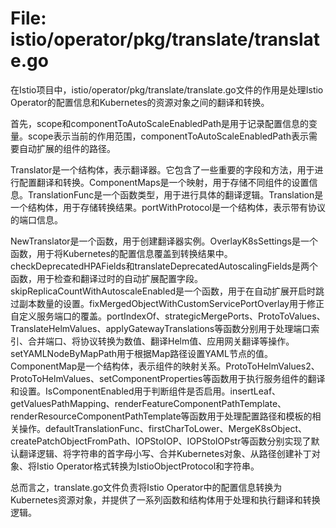 # File: istio/operator/pkg/translate/translate.go

在Istio项目中，istio/operator/pkg/translate/translate.go文件的作用是处理Istio Operator的配置信息和Kubernetes的资源对象之间的翻译和转换。

首先，scope和componentToAutoScaleEnabledPath是用于记录配置信息的变量。scope表示当前的作用范围，componentToAutoScaleEnabledPath表示需要自动扩展的组件的路径。

Translator是一个结构体，表示翻译器。它包含了一些重要的字段和方法，用于进行配置翻译和转换。ComponentMaps是一个映射，用于存储不同组件的设置信息。TranslationFunc是一个函数类型，用于进行具体的翻译逻辑。Translation是一个结构体，用于存储转换结果。portWithProtocol是一个结构体，表示带有协议的端口信息。

NewTranslator是一个函数，用于创建翻译器实例。OverlayK8sSettings是一个函数，用于将Kubernetes的配置信息覆盖到转换结果中。checkDeprecatedHPAFields和translateDeprecatedAutoscalingFields是两个函数，用于检查和翻译过时的自动扩展配置字段。skipReplicaCountWithAutoscaleEnabled是一个函数，用于在自动扩展开启时跳过副本数量的设置。fixMergedObjectWithCustomServicePortOverlay用于修正自定义服务端口的覆盖。portIndexOf、strategicMergePorts、ProtoToValues、TranslateHelmValues、applyGatewayTranslations等函数分别用于处理端口索引、合并端口、将协议转换为数值、翻译Helm值、应用网关翻译等操作。setYAMLNodeByMapPath用于根据Map路径设置YAML节点的值。ComponentMap是一个结构体，表示组件的映射关系。ProtoToHelmValues2、ProtoToHelmValues、setComponentProperties等函数用于执行服务组件的翻译和设置。IsComponentEnabled用于判断组件是否启用。insertLeaf、getValuesPathMapping、renderFeatureComponentPathTemplate、renderResourceComponentPathTemplate等函数用于处理配置路径和模板的相关操作。defaultTranslationFunc、firstCharToLower、MergeK8sObject、createPatchObjectFromPath、IOPStoIOP、IOPStoIOPstr等函数分别实现了默认翻译逻辑、将字符串的首字母小写、合并Kubernetes对象、从路径创建补丁对象、将Istio Operator格式转换为IstioObjectProtocol和字符串。

总而言之，translate.go文件负责将Istio Operator中的配置信息转换为Kubernetes资源对象，并提供了一系列函数和结构体用于处理和执行翻译和转换逻辑。

